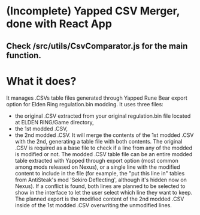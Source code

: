 # (Incomplete) Yapped CSV Merger, done with React App
## Check /src/utils/CsvComparator.js for the main function.

# What it does?

It manages .CSVs table files generated through Yapped Rune Bear export option for Elden Ring regulation.bin modding.
It uses three files:
* the original .CSV extracted from your original regulation.bin file located at ELDEN RING/Game directory,
* the 1st modded .CSV,
* the 2nd modded .CSV.
It will merge the contents of the 1st modded .CSV with the 2nd, generating a table file with both contents. The original .CSV is required as a base file to check if a line from any of the modded is modified or not.
The modded .CSV table file can be an entire modded table extracted with Yapped through export option (most common among mods released on Nexus), or a single line with the modified content to include in the file (for example, the "put this line in" tables from AntiSteak's mod 'Sekiro Deflecting', although it's hidden now on Nexus).
If a conflict is found, both lines are planned to be selected to show in the interface to let the user select which line they want to keep.
The planned export is the modified content of the 2nd modded .CSV inside of the 1st modded .CSV overwriting the unmodified lines.

